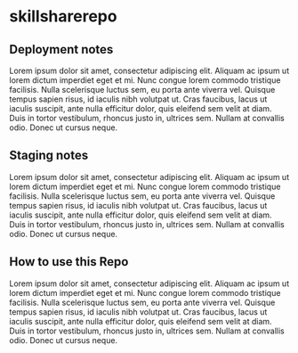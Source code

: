 # skillsharerepo

## Deployment notes
Lorem ipsum dolor sit amet, consectetur adipiscing elit. Aliquam ac ipsum ut lorem dictum imperdiet eget et mi. Nunc congue lorem commodo tristique facilisis. Nulla scelerisque luctus sem, eu porta ante viverra vel. Quisque tempus sapien risus, id iaculis nibh volutpat ut. Cras faucibus, lacus ut iaculis suscipit, ante nulla efficitur dolor, quis eleifend sem velit at diam. Duis in tortor vestibulum, rhoncus justo in, ultrices sem. Nullam at convallis odio. Donec ut cursus neque.

## Staging notes
Lorem ipsum dolor sit amet, consectetur adipiscing elit. Aliquam ac ipsum ut lorem dictum imperdiet eget et mi. Nunc congue lorem commodo tristique facilisis. Nulla scelerisque luctus sem, eu porta ante viverra vel. Quisque tempus sapien risus, id iaculis nibh volutpat ut. Cras faucibus, lacus ut iaculis suscipit, ante nulla efficitur dolor, quis eleifend sem velit at diam. Duis in tortor vestibulum, rhoncus justo in, ultrices sem. Nullam at convallis odio. Donec ut cursus neque.

## How to use this Repo
Lorem ipsum dolor sit amet, consectetur adipiscing elit. Aliquam ac ipsum ut lorem dictum imperdiet eget et mi. Nunc congue lorem commodo tristique facilisis. Nulla scelerisque luctus sem, eu porta ante viverra vel. Quisque tempus sapien risus, id iaculis nibh volutpat ut. Cras faucibus, lacus ut iaculis suscipit, ante nulla efficitur dolor, quis eleifend sem velit at diam. Duis in tortor vestibulum, rhoncus justo in, ultrices sem. Nullam at convallis odio. Donec ut cursus neque.
